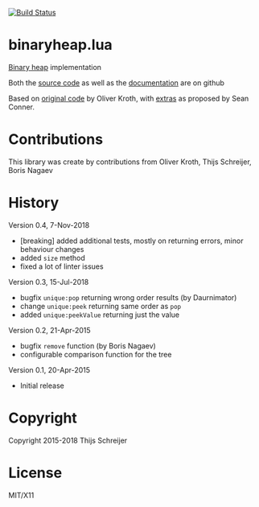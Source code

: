 [![Build Status](https://travis-ci.com/Tieske/binaryheap.lua.svg?branch=master)](https://travis-ci.com/Tieske/binaryheap.lua)

binaryheap.lua
==============

[Binary heap](http://en.wikipedia.org/wiki/Binary_heap) implementation

Both the [source code](https://github.com/Tieske/binaryheap.lua) as well as the
[documentation](http://tieske.github.io/binaryheap.lua) are on github

Based on [original code](http://lua-users.org/lists/lua-l/2015-04/msg00137.html)
by Oliver Kroth, with
[extras](http://lua-users.org/lists/lua-l/2015-04/msg00133.html)
as proposed by Sean Conner.

Contributions
=============
This library was create by contributions from Oliver Kroth,
Thijs Schreijer, Boris Nagaev

History
=======

Version 0.4, 7-Nov-2018

 - [breaking] added additional tests, mostly on returning errors, minor behaviour changes
 - added `size` method
 - fixed a lot of linter issues
 
Version 0.3, 15-Jul-2018

 - bugfix `unique:pop` returning wrong order results (by Daurnimator)
 - change `unique:peek` returning same order as `pop`
 - added `unique:peekValue` returning just the value

Version 0.2, 21-Apr-2015

 - bugfix `remove` function (by Boris Nagaev)
 - configurable comparison function for the tree

Version 0.1, 20-Apr-2015

 - Initial release


Copyright
=========
Copyright 2015-2018 Thijs Schreijer

License
=======
MIT/X11
